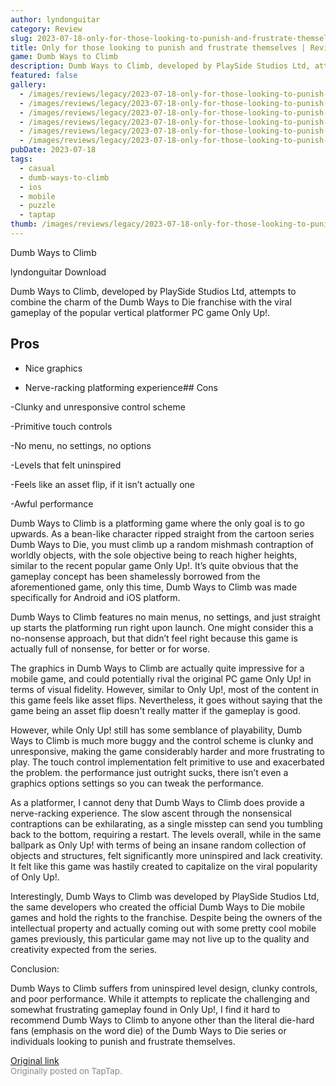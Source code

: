 ```yaml
---
author: lyndonguitar
category: Review
slug: 2023-07-18-only-for-those-looking-to-punish-and-frustrate-themselves-review-dumb-ways-to-climb
title: Only for those looking to punish and frustrate themselves | Review - Dumb Ways to Climb
game: Dumb Ways to Climb
description: Dumb Ways to Climb, developed by PlaySide Studios Ltd, attempts to combine the charm of the Dumb Ways to Die franchise with the viral gameplay of the popular vertical platformer PC game Only Up!.
featured: false
gallery:
  - /images/reviews/legacy/2023-07-18-only-for-those-looking-to-punish-and-frustrate-themselves--review---dumb-ways-to-climb-0.avif
  - /images/reviews/legacy/2023-07-18-only-for-those-looking-to-punish-and-frustrate-themselves--review---dumb-ways-to-climb-1.avif
  - /images/reviews/legacy/2023-07-18-only-for-those-looking-to-punish-and-frustrate-themselves--review---dumb-ways-to-climb-2.avif
  - /images/reviews/legacy/2023-07-18-only-for-those-looking-to-punish-and-frustrate-themselves--review---dumb-ways-to-climb-3.avif
  - /images/reviews/legacy/2023-07-18-only-for-those-looking-to-punish-and-frustrate-themselves--review---dumb-ways-to-climb-4.avif
  - /images/reviews/legacy/2023-07-18-only-for-those-looking-to-punish-and-frustrate-themselves--review---dumb-ways-to-climb-5.avif
pubDate: 2023-07-18
tags:
  - casual
  - dumb-ways-to-climb
  - ios
  - mobile
  - puzzle
  - taptap
thumb: /images/reviews/legacy/2023-07-18-only-for-those-looking-to-punish-and-frustrate-themselves--review---dumb-ways-to-climb-0.avif
---
```


Dumb Ways to Climb

lyndonguitar
Download

Dumb Ways to Climb, developed by PlaySide Studios Ltd, attempts to combine the charm of the Dumb Ways to Die franchise with the viral gameplay of the popular vertical platformer PC game Only Up!.




## Pros



- Nice graphics


- Nerve-racking platforming experience## Cons


-Clunky and unresponsive control scheme

-Primitive touch controls

-No menu, no settings, no options

-Levels that felt uninspired

-Feels like an asset flip, if it isn’t actually one

-Awful performance

Dumb Ways to Climb is a platforming game where the only goal is to go upwards. As a bean-like character ripped straight from the cartoon series Dumb Ways to Die, you must climb up a random mishmash contraption of worldly objects, with the sole objective being to reach higher heights, similar to the recent popular game Only Up!. It’s quite obvious that the gameplay concept has been shamelessly borrowed from the aforementioned game, only this time, Dumb Ways to Climb was made specifically for Android and iOS platform.

Dumb Ways to Climb features no main menus, no settings, and just straight up starts the platforming run right upon launch. One might consider this a no-nonsense approach, but that didn’t feel right because this game is actually full of nonsense, for better or for worse.

The graphics in Dumb Ways to Climb are actually quite impressive for a mobile game, and could potentially rival the original PC game Only Up! in terms of visual fidelity. However, similar to Only Up!, most of the content in this game feels like asset flips. Nevertheless, it goes without saying that the game being an asset flip doesn't really matter if the gameplay is good.

However, while Only Up! still has some semblance of playability, Dumb Ways to Climb is much more buggy and the control scheme is clunky and unresponsive, making the game considerably harder and more frustrating to play. The touch control implementation felt primitive to use and exacerbated the problem. the performance just outright sucks, there isn’t even a graphics options settings so you can tweak the performance.

As a platformer, I cannot deny that Dumb Ways to Climb does provide a nerve-racking experience. The slow ascent through the nonsensical contraptions can be exhilarating, as a single misstep can send you tumbling back to the bottom, requiring a restart. The levels overall, while in the same ballpark as Only Up! with terms of being an insane random collection of objects and structures, felt significantly more uninspired and lack creativity. It felt like this game was hastily created to capitalize on the viral popularity of Only Up!.

Interestingly, Dumb Ways to Climb was developed by PlaySide Studios Ltd, the same developers who created the official Dumb Ways to Die mobile games and hold the rights to the franchise. Despite being the owners of the intellectual property and actually coming out with some pretty cool mobile games previously, this particular game may not live up to the quality and creativity expected from the series.

Conclusion:

Dumb Ways to Climb suffers from uninspired level design, clunky controls, and poor performance. While it attempts to replicate the challenging and somewhat frustrating gameplay found in Only Up!, I find it hard to recommend Dumb Ways to Climb to anyone other than the literal die-hard fans (emphasis on the word die) of the Dumb Ways to Die series or individuals looking to punish and frustrate themselves.

[Original link](https://m.taptap.io/post/6018267?share_id=dc3869f6f178&utm_medium=share&utm_source=discord)<br><span style="font-size: 0.95em; color: #888;">Originally posted on TapTap.</span>